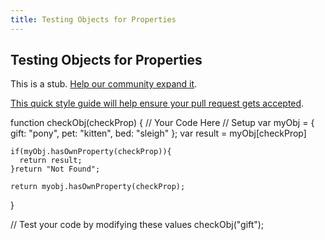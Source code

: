 ```yaml
---
title: Testing Objects for Properties
---
```

## Testing Objects for Properties

This is a stub. <a href='https://github.com/freecodecamp/guides/tree/master/src/pages/certifications/javascript-algorithms-and-data-structures/basic-javascript/testing-objects-for-properties/index.md' target='_blank' rel='nofollow'>Help our community expand it</a>.

<a href='https://github.com/freecodecamp/guides/blob/master/README.md' target='_blank' rel='nofollow'>This quick style guide will help ensure your pull request gets accepted</a>.

<!-- The article goes here, in GitHub-flavored Markdown. Feel free to add YouTube videos, images, and CodePen/JSBin embeds  -->


function checkObj(checkProp) {
  // Your Code Here
  // Setup
  var myObj = {
  gift: "pony",
  pet: "kitten",
  bed: "sleigh"
};
    var result = myObj[checkProp]

    if(myObj.hasOwnProperty(checkProp)){
      return result;
    }return "Not Found";
    
    return myobj.hasOwnProperty(checkProp);
  }

// Test your code by modifying these values
checkObj("gift");
